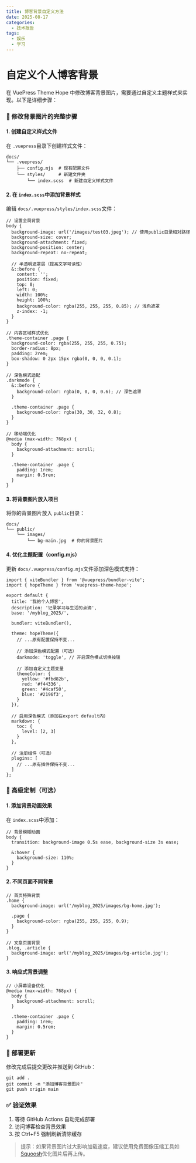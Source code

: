 ```yaml
---
title: 博客背景自定义方法
date: 2025-08-17
categories:
  - 技术报告
tags:
  - 娱乐
  - 学习
---
```


# 自定义个人博客背景

在 VuePress Theme Hope 中修改博客背景图片，需要通过自定义主题样式来实现。以下是详细步骤：

### 🔧 修改背景图片的完整步骤

#### 1. **创建自定义样式文件**

在 `.vuepress`目录下创建样式文件：

```
docs/
└── .vuepress/
    ├── config.mjs  # 现有配置文件
    └── styles/     # 新建文件夹
        └── index.scss  # 新建自定义样式文件
```

#### 2. **在 `index.scss`中添加背景样式**

编辑 `docs/.vuepress/styles/index.scss`文件：

```
// 设置全局背景
body {
  background-image: url('/images/test03.jpeg'); // 使用public目录相对路径
  background-size: cover;
  background-attachment: fixed;
  background-position: center;
  background-repeat: no-repeat;
  
  // 半透明遮罩层（提高文字可读性）
  &::before {
    content: '';
    position: fixed;
    top: 0;
    left: 0;
    width: 100%;
    height: 100%;
    background-color: rgba(255, 255, 255, 0.85); // 浅色遮罩
    z-index: -1;
  }
}

// 内容区域样式优化
.theme-container .page {
  background-color: rgba(255, 255, 255, 0.75);
  border-radius: 8px;
  padding: 2rem;
  box-shadow: 0 2px 15px rgba(0, 0, 0, 0.1);
}

// 深色模式适配
.darkmode {
  &::before {
    background-color: rgba(0, 0, 0, 0.6); // 深色遮罩
  }
  
  .theme-container .page {
    background-color: rgba(30, 30, 32, 0.8);
  }
}

// 移动端优化
@media (max-width: 768px) {
  body {
    background-attachment: scroll;
  }
  
  .theme-container .page {
    padding: 1rem;
    margin: 0.5rem;
  }
}
```

#### 3. **将背景图片放入项目**

将你的背景图片放入 `public`目录：

```
docs/
└── public/
    └── images/
        └── bg-main.jpg  # 你的背景图片
```

#### 4. **优化主题配置（config.mjs）**

更新 `docs/.vuepress/config.mjs`文件添加深色模式支持：

```
import { viteBundler } from '@vuepress/bundler-vite';
import { hopeTheme } from 'vuepress-theme-hope';

export default {
  title: '我的个人博客',
  description: '记录学习与生活的点滴',
  base: '/myblog_2025/',
  
  bundler: viteBundler(),
  
  theme: hopeTheme({
    // ...原有配置保持不变...
    
    // 添加深色模式配置（可选）
    darkmode: 'toggle', // 开启深色模式切换按钮
    
    // 添加自定义主题变量
    themeColor: {
      yellow: '#fbd82b',
      red: '#f44336',
      green: '#4caf50',
      blue: '#2196f3',
    }
  }),
  
  // 启用深色模式（添加在export default内）
  markdown: {
    toc: {
      level: [2, 3]
    }
  },
  
  // 注册组件（可选）
  plugins: [
    // ...原有插件保持不变...
  ]
};
```

### 🌈 高级定制（可选）

#### 1. **添加背景动画效果**

在 `index.scss`中添加：

```
// 背景模糊动画
body {
  transition: background-image 0.5s ease, background-size 3s ease;
  
  &:hover {
    background-size: 110%;
  }
}
```

#### 2. **不同页面不同背景**

```
// 首页特殊背景
.home {
  background-image: url('/myblog_2025/images/bg-home.jpg');
  
  .page {
    background-color: rgba(255, 255, 255, 0.9);
  }
}

// 文章页面背景
.blog, .article {
  background-image: url('/myblog_2025/images/bg-article.jpg');
}
```

#### 3. **响应式背景调整**

```
// 小屏幕设备优化
@media (max-width: 768px) {
  body {
    background-attachment: scroll;
  }
  
  .theme-container .page {
    padding: 1rem;
    margin: 0.5rem;
  }
}
```

### 🔄 部署更新

修改完成后提交更改并推送到 GitHub：

```
git add .
git commit -m "添加博客背景图片"
git push origin main
```

### ✅ 验证效果

1. 等待 GitHub Actions 自动完成部署
2. 访问博客检查背景效果
3. 按 Ctrl+F5 强制刷新清除缓存

> 提示：如果背景图片过大影响加载速度，建议使用免费图像压缩工具如 [Squoosh](https://squoosh.app/)优化图片后再上传。
